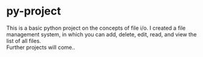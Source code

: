 # py-project
This is a basic python project on the concepts of file i/o. I created a file management system, in which you can add, delete, edit, read, and view the list of all files.
<br>
Further projects will come..
